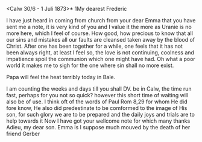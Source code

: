  <Calw 30/6 - 1 Juli 1873>*
1My dearest Frederic

I have just heard in coming from church from your dear Emma that you have sent me a note, it is very kind of you and I value it the more as Uranie is no more here, which I feel of course. How good, how precious to know that all our sins and mistakes all our faults are cleansed taken away by the blood of Christ. After one has been together for a while, one feels that it has not been always right, at least I feel so, the love is not continuing, coolness and impatience spoil the communion which one might have had. Oh what a poor world it makes me to sigh for the one where sin shall no more exist.

Papa will feel the heat terribly today in Bale.

I am counting the weeks and days till you shall DV. be in Calw, the time run fast, perhaps for you not so quick? however this short time of waiting will also be of use. I think oft of the words of Paul Rom 8,29 for whom He did fore know, He also did predestinate to be comformed to the image of His son, for such glory we are to be prepared and the daily joys and trials are to help towards it Now I have got your wellcome note for which many thanks 
Adieu, my dear son. Emma is I suppose much mouved by the death of her friend Gerber

